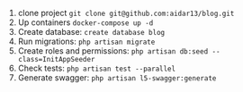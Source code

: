 1. clone project ```git clone git@github.com:aidar13/blog.git```
2. Up containers ```docker-compose up -d```
3. Create database: ```create database blog```
4. Run migrations: ```php artisan migrate```
5. Create roles and permissions: ```php artisan db:seed --class=InitAppSeeder```
6. Check tests: ```php artisan test --parallel```
7. Generate swagger: ```php artisan l5-swagger:generate```
